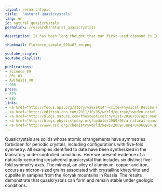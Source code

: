 ```yaml
---
layout: researchtopic
title:  "Natural Quasicrystals"
lang: en
id: natural_quasicrystals
permalink: /research/natural_quasicrystals

description: It has been long thought that man first used diamond in India, around the time of Christ, based on the record of documents from India in the latter half of the first millennium, BC. 

thumbnail: Florence_sample_090407_sm.png

youtube_single: 
youtube_playlist: 

publications:
- Science_09
- PRL_01
- ABThesis_00
- 906
press:
- 879
- 885
links: 
- <a href="http://focus.aps.org/story/v28/st14"><cite>Physical Review Focus</cite></a> (Oct 2011)
- <a href="http://edition.cnn.com/2011/10/05/world/europe/sweden-nobel-chemistry/"><cite>CNN</cite></a> (Oct 2011)
- <a href="http://blogs.nature.com/thescepticalchymist/2010/03/aps_meeting_quasicrystal_adven.html"><cite>Nature Chemistry</cite> blog</a> (Mar 2010)
- <a href="http://blogs.physicstoday.org/update/2009/06/a-natural-quasicrystal.html"><cite>Physics Today</cite> blog</a> (Jul 2009)
- <a href="http://www.rsc.org/chemistryworld/News/2009/June/04060904.asp">Royal Society of Chemistry blog</a> (Jun 2009)
---
```

Quasicrystals are solids whose atomic arrangements have symmetries forbidden for periodic crystals, including configurations with five-fold symmetry. All examples identified to date have been synthesized in the laboratory under controlled conditions. Here we present evidence of a naturally-occurring icosahedral quasicrystal that includes six distinct five-fold symmetry axes. The mineral, an alloy of aluminum, copper and iron, occurs as micron-sized grains associated with crystalline khatyrkite and cupalite in samples from the Koryak mountains in Russia. The results demonstrate that quasicrystals can form and remain stable under geologic conditions.
